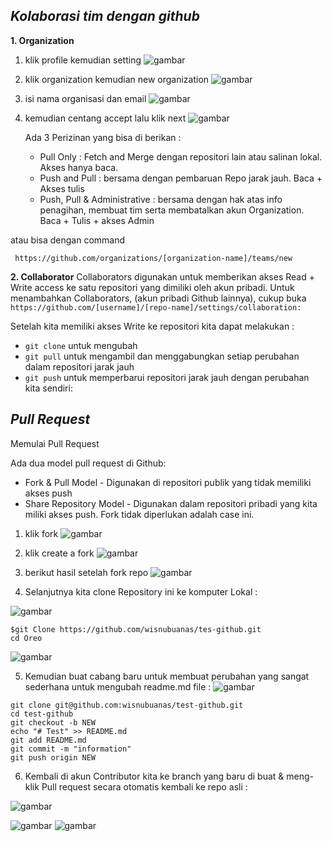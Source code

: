 ## ***Kolaborasi tim dengan github***

**1. Organization**
1. klik profile kemudian setting
![gambar](https://user-images.githubusercontent.com/111225906/184904153-c719551a-e023-40d9-b426-6fac35ec53b0.png)
2. klik organization kemudian new organization
![gambar](https://user-images.githubusercontent.com/111225906/184904392-64502eb1-0705-423f-8522-af6ab64d3f5f.png)
3. isi nama organisasi dan email
 ![gambar](https://user-images.githubusercontent.com/111225906/184904486-8e97f58b-d32e-4b92-894a-516419347ab3.png)
4. kemudian centang accept lalu klik next
 ![gambar](https://user-images.githubusercontent.com/111225906/184904617-133ca1e0-ee61-4c1a-8a16-e52123d56bc7.png)

 
    Ada 3 Perizinan yang bisa di berikan :

    - Pull Only : Fetch and Merge dengan repositori lain atau salinan lokal. Akses hanya baca.
    - Push and Pull : bersama dengan pembaruan Repo jarak jauh. Baca + Akses tulis
    - Push, Pull & Administrative : bersama dengan hak atas info penagihan, membuat tim serta membatalkan akun Organization. Baca + Tulis + akses Admin

atau bisa dengan command
```
 https://github.com/organizations/[organization-name]/teams/new
 ```
 
 **2. Collaborator**
 Collaborators digunakan untuk memberikan akses Read + Write access ke satu repositori yang dimiliki oleh akun pribadi. Untuk menambahkan Collaborators, (akun pribadi Github lainnya), cukup buka ```https://github.com/[username]/[repo-name]/settings/collaboration:```
 
Setelah kita memiliki akses Write ke repositori kita dapat melakukan :  
* ```git clone``` untuk mengubah
* ```git pull``` untuk mengambil dan menggabungkan setiap perubahan dalam repositori jarak jauh
* ```git push``` untuk memperbarui repositori jarak jauh dengan perubahan kita sendiri:

## ***Pull Request***
Memulai Pull Request

Ada dua model pull request di Github:

- Fork & Pull Model - Digunakan di repositori publik yang tidak memiliki akses push
- Share Repository Model - Digunakan dalam repositori pribadi yang kita miliki akses push. Fork tidak diperlukan adalah case ini.
    
1. klik fork
![gambar](https://user-images.githubusercontent.com/111225906/184915239-fd4201e9-f9be-4488-b29b-b3d969fff1d1.png)


2. klik create a fork
![gambar](https://user-images.githubusercontent.com/111225906/184915369-78798c72-6f7a-42e3-936a-20948528ca84.png)

3. berikut hasil setelah fork repo
![gambar](https://user-images.githubusercontent.com/111225906/184915617-6ecc4205-a5e2-4ca5-8654-9c8a5c83164c.png)


4. Selanjutnya kita clone Repository ini ke komputer Lokal :

![gambar](https://user-images.githubusercontent.com/111225906/184919361-12b0d8dc-e04f-4a2d-859c-0febb3470cf5.png)

```
$git Clone https://github.com/wisnubuanas/tes-github.git
cd Oreo
```
![gambar](https://user-images.githubusercontent.com/111225906/184919448-b77cce30-8679-4f68-8b6d-d5c4ac58b216.png)

5. Kemudian buat cabang baru untuk membuat perubahan yang sangat sederhana untuk mengubah readme.md file :
![gambar](https://user-images.githubusercontent.com/111225906/184922867-0c70c1e4-5dbd-47a3-9f37-09b508f37e83.png)


```
git clone git@github.com:wisnubuanas/test-github.git
cd test-github
git checkout -b NEW
echo "# Test" >> README.md
git add README.md
git commit -m "information"
git push origin NEW
```

6. Kembali di akun Contributor kita ke branch yang baru di buat & meng-klik Pull request secara otomatis kembali ke repo asli : 

![gambar](https://user-images.githubusercontent.com/111225906/184922658-07201bf6-d06b-40e4-b9aa-3411b44b02b6.png)

![gambar](https://user-images.githubusercontent.com/111225906/184922767-87f18354-bcbc-4fde-8cd2-885298dea668.png)
![gambar](https://user-images.githubusercontent.com/111225906/184922805-70ba1e10-ab1f-4fe9-a33a-d1f716ae8aec.png)
